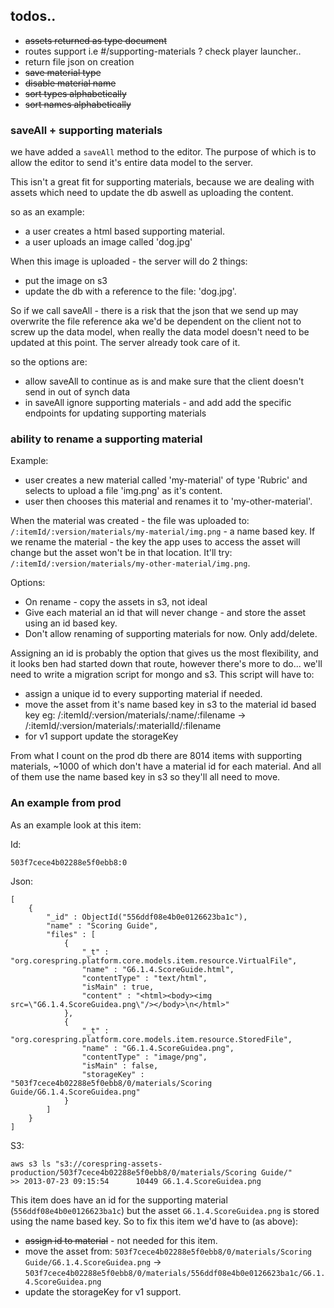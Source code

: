 ## todos..


- ~~assets returned as type document~~
- routes support i.e #/supporting-materials ? check player launcher..
- return file json on creation
- ~~save material type~~
- ~~disable material name~~
- ~~sort types alphabetically~~
- ~~sort names alphabetically~~


### saveAll + supporting materials

we have added a `saveAll` method to the editor. The purpose of which is to allow the editor to send it's entire data model to the server.

This isn't a great fit for supporting materials, because we are dealing with assets which need to update the db aswell as uploading the content.

so as an example: 
- a user creates a html based supporting material.
- a user uploads an image called 'dog.jpg'

When this image is uploaded - the server will do 2 things: 
- put the image on s3
- update the db with a reference to the file: 'dog.jpg'.

So if we call saveAll - there is a risk that the json that we send up may overwrite the file reference aka we'd be dependent on the client not to screw up the data model, when really the data model doesn't need to be updated at this point.
The server already took care of it.

so the options are: 

* allow saveAll to continue as is and make sure that the client doesn't send in out of synch data
* in saveAll ignore supporting materials - and add add the specific endpoints for updating supporting materials


### ability to rename a supporting material

Example: 

* user creates a new material called 'my-material' of type 'Rubric' and selects to upload a file 'img.png' as it's content.
* user then chooses this material and renames it to 'my-other-material'.

When the material was created - the file was uploaded to: `/:itemId/:version/materials/my-material/img.png` - a name based key.
If we rename the material - the key the app uses to access the asset will change but the asset won't be in that location.
It'll try: `/:itemId/:version/materials/my-other-material/img.png`.

Options: 

* On rename - copy the assets in s3, not ideal
* Give each material an id that will never change - and store the asset using an id based key.
* Don't allow renaming of supporting materials for now. Only add/delete.

Assigning an id is probably the option that gives us the most flexibility, and it looks ben had started down that route, however there's more to do... we'll need to write a migration script for mongo and s3. This script will have to: 

* assign a unique id to every supporting material if needed.
* move the asset from it's name based key in s3 to the material id based key eg:  /:itemId/:version/materials/:name/:filename -> /:itemId/:version/materials/:materialId/:filename
* for v1 support update the storageKey

From what I count on the prod db there are 8014 items with supporting materials, ~1000 of which don't have a material id for each material. And all of them use the name based key in s3 so they'll all need to move.

### An example from prod

As an example look at this item: 

Id: 
    
    503f7cece4b02288e5f0ebb8:0

Json: 

    [
        {
            "_id" : ObjectId("556ddf08e4b0e0126623ba1c"),
            "name" : "Scoring Guide",
            "files" : [ 
                {
                    "_t" : "org.corespring.platform.core.models.item.resource.VirtualFile",
                    "name" : "G6.1.4.ScoreGuide.html",
                    "contentType" : "text/html",
                    "isMain" : true,
                    "content" : "<html><body><img src=\"G6.1.4.ScoreGuidea.png\"/></body>\n</html>"
                }, 
                {
                    "_t" : "org.corespring.platform.core.models.item.resource.StoredFile",
                    "name" : "G6.1.4.ScoreGuidea.png",
                    "contentType" : "image/png",
                    "isMain" : false,
                    "storageKey" : "503f7cece4b02288e5f0ebb8/0/materials/Scoring Guide/G6.1.4.ScoreGuidea.png"
                }
            ]
        }
    ]

S3:

    aws s3 ls "s3://corespring-assets-production/503f7cece4b02288e5f0ebb8/0/materials/Scoring Guide/"
    >> 2013-07-23 09:15:54      10449 G6.1.4.ScoreGuidea.png

This item does have an id for the supporting material (`556ddf08e4b0e0126623ba1c`) but the asset `G6.1.4.ScoreGuidea.png` is stored using the name based key.
So to fix this item we'd have to (as above):

* ~~assign id to material~~ - not needed for this item.
* move the asset from: `503f7cece4b02288e5f0ebb8/0/materials/Scoring Guide/G6.1.4.ScoreGuidea.png` -> `503f7cece4b02288e5f0ebb8/0/materials/556ddf08e4b0e0126623ba1c/G6.1.4.ScoreGuidea.png`
* update the storageKey for v1 support.

